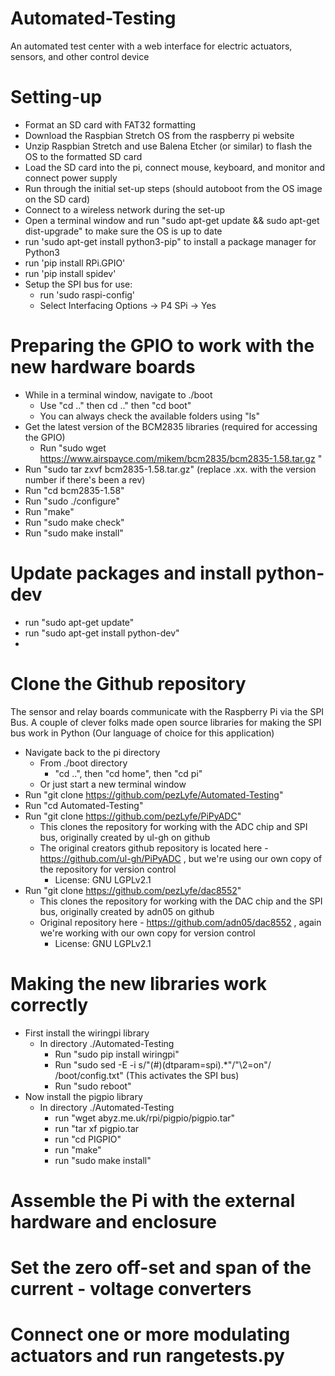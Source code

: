 # Automated-Testing
An automated test center with a web interface for electric actuators, sensors, and other control device

# Setting-up
- Format an SD card with FAT32 formatting
- Download the Raspbian Stretch OS from the raspberry pi website
- Unzip Raspbian Stretch and use Balena Etcher (or similar) to flash the OS to the formatted SD card
- Load the SD card into the pi, connect mouse, keyboard, and monitor and connect power supply
- Run through the initial set-up steps (should autoboot from the OS image on the SD card)
- Connect to a wireless network during the set-up
- Open a terminal window and run "sudo apt-get update && sudo apt-get dist-upgrade" to make sure the OS is up to date
- run 'sudo apt-get install python3-pip" to install a package manager for Python3
- run 'pip install RPi.GPIO'
- run 'pip install spidev'
- Setup the SPI bus for use:
  - run 'sudo raspi-config'
  - Select Interfacing Options -> P4 SPi -> Yes
  
# Preparing the GPIO to work with the new hardware boards
- While in a terminal window, navigate to ./boot
  - Use "cd .." then cd .." then "cd boot"
  - You can always check the available folders using "ls"
- Get the latest version of the BCM2835 libraries (required for accessing the GPIO) 
  - Run "sudo wget https://www.airspayce.com/mikem/bcm2835/bcm2835-1.58.tar.gz "
- Run "sudo tar zxvf bcm2835-1.58.tar.gz" (replace .xx. with the version number if there's been a rev)
- Run "cd bcm2835-1.58"
- Run "sudo ./configure"
- Run "make"
- Run "sudo make check"
- Run "sudo make install"

# Update packages and install python-dev
- run "sudo apt-get update"
- run "sudo apt-get install python-dev"
- 

# Clone the Github repository
The sensor and relay boards communicate with the Raspberry Pi via the SPI Bus. A couple of clever folks made open source libraries for making the SPI bus work in Python (Our language of choice for this application)
- Navigate back to the pi directory
  - From ./boot directory
    - "cd ..", then "cd home", then "cd pi"
  - Or just start a new terminal window
- Run "git clone https://github.com/pezLyfe/Automated-Testing"
- Run "cd Automated-Testing"
- Run "git clone https://github.com/pezLyfe/PiPyADC"
  - This clones the repository for working with the ADC chip and SPI bus, originally created by ul-gh on github
  - The original creators github repository is located here - https://github.com/ul-gh/PiPyADC , but we're using our own copy of the         repository for version control
    - License: GNU LGPLv2.1 
- Run "git clone https://github.com/pezLyfe/dac8552"
  - This clones the repository for working with the DAC chip and the SPI bus, originally created by adn05 on github
  - Original repository here - https://github.com/adn05/dac8552 , again we're working with our own copy for version control
    - License: GNU LGPLv2.1 
    
# Making the new libraries work correctly
- First install the wiringpi library
  - In directory ./Automated-Testing
    - Run "sudo pip install wiringpi"
    - Run "sudo sed -E -i s/"(#)(dtparam=spi).*"/"\2=on"/ /boot/config.txt" (This activates the SPI bus)
    - Run "sudo reboot"
- Now install the pigpio library
  - In directory ./Automated-Testing
    - run "wget abyz.me.uk/rpi/pigpio/pigpio.tar"
    - run "tar xf pigpio.tar
    - run "cd PIGPIO"
    - run "make"
    - run "sudo make install"

# Assemble the Pi with the external hardware and enclosure

# Set the zero off-set and span of the current - voltage converters

# Connect one or more modulating actuators and run rangetests.py



